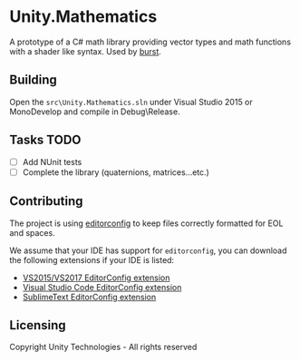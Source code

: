 # Unity.Mathematics

A prototype of a C# math library providing vector types and math functions with a shader like syntax. Used by [burst](https://github.com/Unity-Technologies/burst).

## Building

Open the `src\Unity.Mathematics.sln` under Visual Studio 2015 or MonoDevelop and compile in Debug\Release.

## Tasks TODO

- [ ] Add NUnit tests
- [ ] Complete the library (quaternions, matrices...etc.)

## Contributing

The project is using [editorconfig](http://editorconfig.org/) to keep files correctly formatted for EOL and spaces.

We assume that your IDE has support for `editorconfig`, you can download the following extensions if your IDE is listed:

- [VS2015/VS2017 EditorConfig extension](https://marketplace.visualstudio.com/items?itemName=EditorConfigTeam.EditorConfig)
- [Visual Studio Code EditorConfig extension](https://marketplace.visualstudio.com/items?itemName=EditorConfig.EditorConfig)
- [SublimeText EditorConfig extension](https://github.com/sindresorhus/editorconfig-sublime)

## Licensing

Copyright Unity Technologies - All rights reserved
